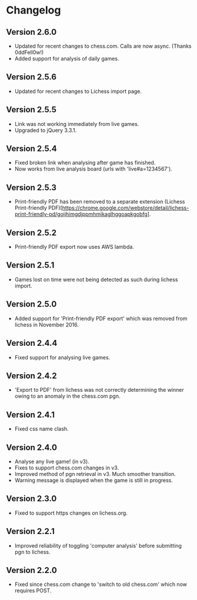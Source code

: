 # Changelog

## Version 2.6.0
* Updated for recent changes to chess.com. Calls are now async. (Thanks 0ddFell0w!)
* Added support for analysis of daily games.

## Version 2.5.6
* Updated for recent changes to Lichess import page.

## Version 2.5.5

* Link was not working immediately from live games.  
* Upgraded to jQuery 3.3.1.

## Version 2.5.4

* Fixed broken link when analysing after game has finished.
* Now works from live analysis board (urls with 'live#a=1234567').

## Version 2.5.3

* Print-friendly PDF has been removed to a separate extension (Lichess Print-friendly PDF)[https://chrome.google.com/webstore/detail/lichess-print-friendly-pd/goijhimgdjppmhmjkaglhggoapkgobfg].

## Version 2.5.2

* Print-friendly PDF export now uses AWS lambda.

## Version 2.5.1

* Games lost on time were not being detected as such during lichess import.

## Version 2.5.0

* Added support for 'Print-friendly PDF export' which was removed from lichess in November 2016.

## Version 2.4.4

* Fixed support for analysing live games.

## Version 2.4.2

* 'Export to PDF' from lichess was not correctly determining the winner owing to an anomaly in the chess.com pgn.

## Version 2.4.1

* Fixed css name clash.

## Version 2.4.0

* Analyse any live game! (in v3).
* Fixes to support chess.com changes in v3.
* Improved method of pgn retrieval in v3. Much smoother transition.
* Warning message is displayed when the game is still in progress.

## Version 2.3.0

* Fixed to support https changes on lichess.org.

## Version 2.2.1

* Improved reliability of toggling 'computer analysis' before submitting pgn to lichess.

## Version 2.2.0

* Fixed since chess.com change to 'switch to old chess.com' which now requires POST.
